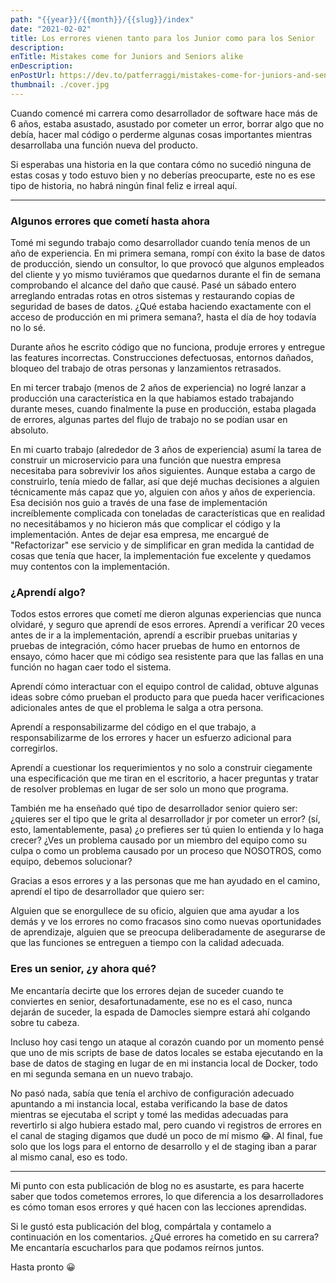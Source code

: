 ```yaml
---
path: "{{year}}/{{month}}/{{slug}}/index"
date: "2021-02-02"
title: Los errores vienen tanto para los Junior como para los Senior
description:
enTitle: Mistakes come for Juniors and Seniors alike
enDescription:
enPostUrl: https://dev.to/patferraggi/mistakes-come-for-juniors-and-seniors-alike-41de
thumbnail: ./cover.jpg
---
```



Cuando comencé mi carrera como desarrollador de software hace más de 6 años, estaba asustado, asustado por cometer un error, borrar algo que no debía, hacer mal código o perderme algunas cosas importantes mientras desarrollaba una función nueva del producto.

Si esperabas una historia en la que contara cómo no sucedió ninguna de estas cosas y todo estuvo bien y no deberías preocuparte, este no es ese tipo de historia, no habrá ningún final feliz e irreal aquí.

----

### Algunos errores que cometí hasta ahora

Tomé mi segundo trabajo como desarrollador cuando tenía menos de un año de experiencia. En mi primera semana, rompí con éxito la base de datos de producción, siendo un consultor, lo que provocó que algunos empleados del cliente y yo mismo tuviéramos que quedarnos durante el fin de semana comprobando el alcance del daño que causé. Pasé un sábado entero arreglando entradas rotas en otros sistemas y restaurando copias de seguridad de bases de datos. ¿Qué estaba haciendo exactamente con el acceso de producción en mi primera semana?, hasta el día de hoy todavía no lo sé.

Durante años he escrito código que no funciona, produje errores y entregue las features incorrectas. Construcciones defectuosas, entornos dañados, bloqueo del trabajo de otras personas y lanzamientos retrasados.

En mi tercer trabajo (menos de 2 años de experiencia) no logré lanzar a producción una característica en la que habiamos estado trabajando durante meses, cuando finalmente la puse en producción, estaba plagada de errores, algunas partes del flujo de trabajo no se podían usar en absoluto.

En mi cuarto trabajo (alrededor de 3 años de experiencia) asumí la tarea de construir un microservicio para una función que nuestra empresa necesitaba para sobrevivir los años siguientes.
Aunque estaba a cargo de construirlo, tenía miedo de fallar, así que dejé muchas decisiones a alguien técnicamente más capaz que yo, alguien con años y años de experiencia.
Esa decisión nos guio a través de una fase de implementación increíblemente complicada con toneladas de características que en realidad no necesitábamos y no hicieron más que complicar el código y la implementación. Antes de dejar esa empresa, me encargué de "Refactorizar" ese servicio y de simplificar en gran medida la cantidad de cosas que tenía que hacer, la implementación fue excelente y quedamos muy contentos con la implementación.

### ¿Aprendí algo?

Todos estos errores que cometí me dieron algunas experiencias que nunca olvidaré, y seguro que aprendí de esos errores. 
Aprendí a verificar 20 veces antes de ir a la implementación, aprendí a escribir pruebas unitarias y pruebas de integración, cómo hacer pruebas de humo en entornos de ensayo, cómo hacer que mi código sea resistente para que las fallas en una función no hagan caer todo el sistema.

Aprendí cómo interactuar con el equipo control de calidad, obtuve algunas ideas sobre cómo prueban el producto para que pueda hacer verificaciones adicionales antes de que el problema le salga a otra persona.

Aprendí a responsabilizarme del código en el que trabajo, a responsabilizarme de los errores y hacer un esfuerzo adicional para corregirlos.

Aprendí a cuestionar los requerimientos y no solo a construir ciegamente una especificación que me tiran en el escritorio, a hacer preguntas y tratar de resolver problemas en lugar de ser solo un mono que programa.

También me ha enseñado qué tipo de desarrollador senior quiero ser: 
¿quieres ser el tipo que le grita al desarrollador jr por cometer un error? (sí, esto, lamentablemente, pasa) 
¿o prefieres ser tú quien lo entienda y lo haga crecer? 
¿Ves un problema causado por un miembro del equipo como su culpa o como un problema causado por un proceso que NOSOTROS, como equipo, debemos solucionar?

Gracias a esos errores y a las personas que me han ayudado en el camino, aprendí el tipo de desarrollador que quiero ser:

Alguien que se enorgullece de su oficio, alguien que ama ayudar a los demás y ve los errores no como fracasos sino como nuevas oportunidades de aprendizaje, alguien que se preocupa deliberadamente de asegurarse de que las funciones se entreguen a tiempo con la calidad adecuada.

### Eres un senior, ¿y ahora qué?

Me encantaría decirte que los errores dejan de suceder cuando te conviertes en senior, desafortunadamente, ese no es el caso, nunca dejarán de suceder, la espada de Damocles siempre estará ahí colgando sobre tu cabeza.

Incluso hoy casi tengo un ataque al corazón cuando por un momento pensé que uno de mis scripts de base de datos locales se estaba ejecutando en la base de datos de staging en lugar de en mi instancia local de Docker, todo en mi segunda semana en un nuevo trabajo.

No pasó nada, sabía que tenía el archivo de configuración adecuado apuntando a mi instancia local, estaba verificando la base de datos mientras se ejecutaba el script y tomé las medidas adecuadas para revertirlo si algo hubiera estado mal, pero cuando vi registros de errores en el canal de staging digamos que dudé un poco de mí mismo 😂. Al final, fue solo que los logs para el entorno de desarrollo y el de staging iban a parar al mismo canal, eso es todo.

-----

Mi punto con esta publicación de blog no es asustarte, es para hacerte saber que todos cometemos errores, lo que diferencia a los desarrolladores es cómo toman esos errores y qué hacen con las lecciones aprendidas.

Si le gustó esta publicación del blog, compártala y contamelo a continuación en los comentarios. ¿Qué errores ha cometido en su carrera? Me encantaría escucharlos para que podamos reírnos juntos.

Hasta pronto &#128512;